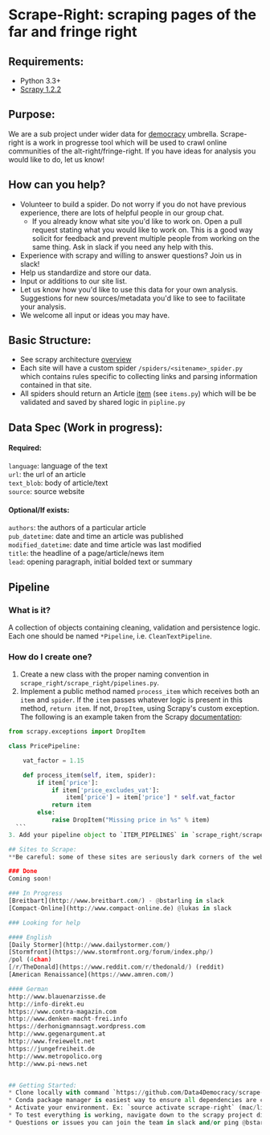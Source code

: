 # Scrape-Right: scraping pages of the far and fringe right  

## Requirements:  
- Python 3.3+  
- [Scrapy 1.2.2](https://doc.scrapy.org/en/1.2/index.html)

## Purpose:  
We are a sub project under wider data for [democracy](https://medium.com/data-for-democracy/origin-story-b740f14ca6ed#.ixjfjveq) umbrella. Scrape-right is a work in progresse tool which will be used to crawl online communities of the alt-right/fringe-right. If you have ideas for analysis you would like to do, let us know!  

## How can you help?  
* Volunteer to build a spider. Do not worry if you do not have previous experience, there are lots of helpful people in our group chat.
  * If you already know what site you'd like to work on. Open a pull request stating what you would like to work on. This is a good way solicit for feedback and prevent multiple people from working on the same thing. Ask in slack if you need any help with this.
* Experience with scrapy and willing to answer questions? Join us in slack!  
* Help us standardize and store our data.  
* Input or additions to our site list.  
* Let us know how you'd like to use this data for your own analysis. Suggestions for new sources/metadata you'd like to see to facilitate your analysis.  
* We welcome all input or ideas you may have.  

## Basic Structure:  
* See scrapy architecture [overview](https://doc.scrapy.org/en/1.2/topics/architecture.html)
* Each site will have a custom spider `/spiders/<sitename>_spider.py` which contains rules specific to collecting links and parsing information contained in that site.
* All spiders should return an Article [item](https://doc.scrapy.org/en/1.2/topics/items.html) (see `items.py`) which will be be validated and saved by shared logic in `pipline.py`  

## Data Spec (Work in progress):  

#### Required:  
`language`: language of the text  
`url`: the url of an article  
`text_blob`: body of article/text  
`source`: source website  

#### Optional/If exists:  
`authors`: the authors of a particular article  
`pub_datetime`: date and time an article was published  
`modified_datetime`: date and time article was last modified  
`title`: the headline of a page/article/news item  
`lead`: opening paragraph, initial bolded text or summary  


## Pipeline

### What is it?
A collection of objects containing cleaning, validation and persistence logic. Each one should be named `*Pipeline`, i.e. `CleanTextPipeline`.

### How do I create one?
  1. Create a new class with the proper naming convention in `scrape_right/scrape_right/pipelines.py`.
  2. Implement a public method named `process_item` which receives both an `item` and `spider`. If the `item` passes whatever logic is present in this method, `return item`. If not, `DropItem`, using Scrapy's custom exception. The following is an example taken from the Scrapy [documentation](https://doc.scrapy.org/topics/item-pipeline.html):
  ```python
  from scrapy.exceptions import DropItem

  class PricePipeline:

      vat_factor = 1.15

      def process_item(self, item, spider):
          if item['price']:
              if item['price_excludes_vat']:
                  item['price'] = item['price'] * self.vat_factor
              return item
          else:
              raise DropItem("Missing price in %s" % item)
    ```
  3. Add your pipeline object to `ITEM_PIPELINES` in `scrape_right/scrape_right/settings.py`. The key should be the relative import path to your object, i.e. `scrape_right.pipelines.CleanTextPipeline`. The value should be an integer specifying the order that the pipeline should be run. (Pipeline A and Pipeline B with values 1 and 2 respectively implies: every item will first pass through Pipeline A then Pipeline B.)

## Sites to Scrape:  
**Be careful: some of these sites are seriously dark corners of the web. Hate groups, militia's, white nationalists, etc. Browse with care!**  

### Done  
Coming soon!  

### In Progress  
[Breitbart](http://www.breitbart.com/) - @bstarling in slack  
[Compact-Online](http://www.compact-online.de) @lukas in slack

### Looking for help  

#### English  
[Daily Stormer](http://www.dailystormer.com/)  
[Stormfront](https://www.stormfront.org/forum/index.php/)  
/pol (4chan)  
[/r/TheDonald](https://www.reddit.com/r/thedonald/) (reddit)  
[American Renaissance](https://www.amren.com/)

#### German
http://www.blauenarzisse.de  
http://info-direkt.eu  
https://www.contra-magazin.com  
http://www.denken-macht-frei.info  
https://derhonigmannsagt.wordpress.com  
http://www.gegenargument.at  
http://www.freiewelt.net  
https://jungefreiheit.de  
http://www.metropolico.org  
http://www.pi-news.net  


## Getting Started:  
* Clone locally with command `https://github.com/Data4Democracy/scrape-right.git`  
* Conda package manager is easiest way to ensure all dependencies are correctly installed. If you have [anaconda](https://www.continuum.io/downloads) installed on your machine run `conda env create -f environment.yml` from the main directory. Alternatively you can install dependencies via pip (see `requirements.txt`).
* Activate your environment. Ex: `source activate scrape-right` (mac/linux) or `activate scrape-right` (windows).  
* To test everything is working, navigate down to the scrapy project directory `cd scrape_right` and run `scrapy crawl breitbart -o test.json` this will activate the breitbart spider and save the output to a json file in your active directory.  
* Questions or issues you can join the team in slack and/or ping @bstarling.  

